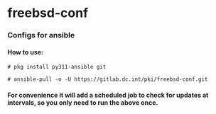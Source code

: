 # freebsd-conf

### Configs for ansible

#### How to use:
`# pkg install py311-ansible git`

`# ansible-pull -o -U https://gitlab.dc.int/pki/freebsd-conf.git`

#### For convenience it will add a scheduled job to check for updates at intervals, so you only need to run the above once.
